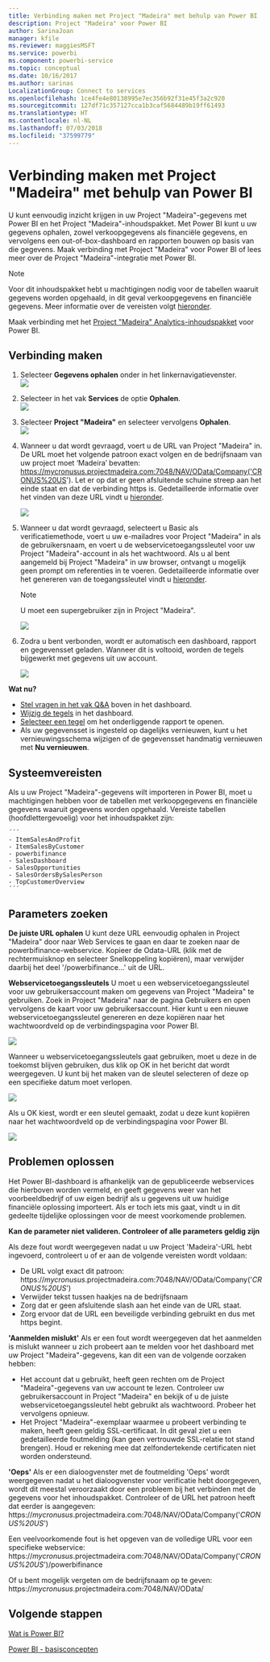 ```yaml
---
title: Verbinding maken met Project "Madeira" met behulp van Power BI
description: Project "Madeira" voor Power BI
author: SarinaJoan
manager: kfile
ms.reviewer: maggiesMSFT
ms.service: powerbi
ms.component: powerbi-service
ms.topic: conceptual
ms.date: 10/16/2017
ms.author: sarinas
LocalizationGroup: Connect to services
ms.openlocfilehash: 1ce4fe4e80138995e7ec356b92f31e45f3a2c920
ms.sourcegitcommit: 127df71c357127cca1b3caf5684489b19ff61493
ms.translationtype: HT
ms.contentlocale: nl-NL
ms.lasthandoff: 07/03/2018
ms.locfileid: "37599779"
---
```

# <a name="connect-to-project-madeira-with-power-bi"></a>Verbinding maken met Project "Madeira" met behulp van Power BI
U kunt eenvoudig inzicht krijgen in uw Project "Madeira"-gegevens met Power BI en het Project "Madeira"-inhoudspakket. Met Power BI kunt u uw gegevens ophalen, zowel verkoopgegevens als financiële gegevens, en vervolgens een out-of-box-dashboard en rapporten bouwen op basis van die gegevens.
Maak verbinding met Project "Madeira" voor Power BI of lees meer over de Project "Madeira"-integratie met Power BI.

>[!NOTE]
>Voor dit inhoudspakket hebt u machtigingen nodig voor de tabellen waaruit gegevens worden opgehaald, in dit geval verkoopgegevens en financiële gegevens. Meer informatie over de vereisten volgt [hieronder](#Requirements).

Maak verbinding met het [Project "Madeira" Analytics-inhoudspakket](https://app.powerbi.com/getdata/services/project-madeira) voor Power BI.

## <a name="how-to-connect"></a>Verbinding maken
1. Selecteer **Gegevens ophalen** onder in het linkernavigatievenster.  
    ![](media/service-connect-to-project-madeira/getdata.png)
2. Selecteer in het vak **Services** de optie **Ophalen**.  
    ![](media/service-connect-to-project-madeira/services.png)
3. Selecteer **Project "Madeira"** en selecteer vervolgens **Ophalen**.  
    ![](media/service-connect-to-project-madeira/projectmadeira.png)
4. Wanneer u dat wordt gevraagd, voert u de URL van Project "Madeira" in. De URL moet het volgende patroon exact volgen en de bedrijfsnaam van uw project moet ‘Madeira’ bevatten: <https://mycronusus.projectmadeira.com:7048/NAV/OData/Company('CRONUS%20US>'). Let er op dat er geen afsluitende schuine streep aan het einde staat en dat de verbinding https is. Gedetailleerde informatie over het vinden van deze URL vindt u [hieronder](#FindingParams).  
   
    ![](media/service-connect-to-project-madeira/params.png)
5. Wanneer u dat wordt gevraagd, selecteert u Basic als verificatiemethode, voert u uw e-mailadres voor Project "Madeira" in als de gebruikersnaam, en voert u de webservicetoegangssleutel voor uw Project "Madeira"-account in als het wachtwoord. Als u al bent aangemeld bij Project "Madeira" in uw browser, ontvangt u mogelijk geen prompt om referenties in te voeren. Gedetailleerde informatie over het genereren van de toegangssleutel vindt u [hieronder](#FindingParams).  
   
    >[!NOTE]
    >U moet een supergebruiker zijn in Project "Madeira".
   
   ![](media/service-connect-to-project-madeira/creds.png)
6. Zodra u bent verbonden, wordt er automatisch een dashboard, rapport en gegevensset geladen. Wanneer dit is voltooid, worden de tegels bijgewerkt met gegevens uit uw account.  
   
    ![](media/service-connect-to-project-madeira/dashboard.png)

**Wat nu?**

* [Stel vragen in het vak Q&A](power-bi-q-and-a.md) boven in het dashboard.
* [Wijzig de tegels](service-dashboard-edit-tile.md) in het dashboard.
* [Selecteer een tegel](service-dashboard-tiles.md) om het onderliggende rapport te openen.
* Als uw gegevensset is ingesteld op dagelijks vernieuwen, kunt u het vernieuwingsschema wijzigen of de gegevensset handmatig vernieuwen met **Nu vernieuwen**.

<a name="Requirements"></a>

## <a name="system-requirements"></a>Systeemvereisten
Als u uw Project "Madeira"-gegevens wilt importeren in Power BI, moet u machtigingen hebben voor de tabellen met verkoopgegevens en financiële gegevens waaruit gegevens worden opgehaald. Vereiste tabellen (hoofdlettergevoelig) voor het inhoudspakket zijn:  
 
    ´´´ 
    - ItemSalesAndProfit  
    - ItemSalesByCustomer  
    - powerbifinance  
    - SalesDashboard  
    - SalesOpportunities  
    - SalesOrdersBySalesPerson  
    - TopCustomerOverview  
    ´´´ 

<a name="FindingParams"></a>

## <a name="finding-parameters"></a>Parameters zoeken
**De juiste URL ophalen** U kunt deze URL eenvoudig ophalen in Project "Madeira" door naar Web Services te gaan en daar te zoeken naar de powerbifinance-webservice. Kopieer de Odata-URL (klik met de rechtermuisknop en selecteer Snelkoppeling kopiëren), maar verwijder daarbij het deel '/powerbifinance...' uit de URL.

**Webservicetoegangssleutels** U moet u een webservicetoegangssleutel voor uw gebruikersaccount maken om gegevens van Project "Madeira" te gebruiken. Zoek in Project "Madeira" naar de pagina Gebruikers en open vervolgens de kaart voor uw gebruikersaccount. Hier kunt u een nieuwe webservicetoegangssleutel genereren en deze kopiëren naar het wachtwoordveld op de verbindingspagina voor Power BI.

![](media/service-connect-to-project-madeira/accesskey.png)

Wanneer u webservicetoegangssleutels gaat gebruiken, moet u deze in de toekomst blijven gebruiken, dus klik op OK in het bericht dat wordt weergegeven.
U kunt bij het maken van de sleutel selecteren of deze op een specifieke datum moet verlopen.

![](media/service-connect-to-project-madeira/accesskey2.png)

Als u OK kiest, wordt er een sleutel gemaakt, zodat u deze kunt kopiëren naar het wachtwoordveld op de verbindingspagina voor Power BI.

![](media/service-connect-to-project-madeira/accesskey3.png)

## <a name="troubleshooting"></a>Problemen oplossen
Het Power BI-dashboard is afhankelijk van de gepubliceerde webservices die hierboven worden vermeld, en geeft gegevens weer van het voorbeeldbedrijf of uw eigen bedrijf als u gegevens uit uw huidige financiële oplossing importeert. Als er toch iets mis gaat, vindt u in dit gedeelte tijdelijke oplossingen voor de meest voorkomende problemen.

**Kan de parameter niet valideren. Controleer of alle parameters geldig zijn**

Als deze fout wordt weergegeven nadat u uw Project 'Madeira'-URL hebt ingevoerd, controleert u of er aan de volgende vereisten wordt voldaan:  

- De URL volgt exact dit patroon: https://*mycronusus*.projectmadeira.com:7048/NAV/OData/Company('<em>CRONUS%20US</em>')  
- Verwijder tekst tussen haakjes na de bedrijfsnaam  
- Zorg dat er geen afsluitende slash aan het einde van de URL staat.  
- Zorg ervoor dat de URL een beveiligde verbinding gebruikt en dus met https begint.  

**'Aanmelden mislukt'** Als er een fout wordt weergegeven dat het aanmelden is mislukt wanneer u zich probeert aan te melden voor het dashboard met uw Project "Madeira"-gegevens, kan dit een van de volgende oorzaken hebben:  

   - Het account dat u gebruikt, heeft geen rechten om de Project "Madeira"-gegevens van uw account te lezen. Controleer uw gebruikersaccount in Project "Madeira" en bekijk of u de juiste webservicetoegangssleutel hebt gebruikt als wachtwoord. Probeer het vervolgens opnieuw.  
   - Het Project "Madeira"-exemplaar waarmee u probeert verbinding te maken, heeft geen geldig SSL-certificaat. In dit geval ziet u een gedetailleerde foutmelding (kan geen vertrouwde SSL-relatie tot stand brengen). Houd er rekening mee dat zelfondertekende certificaten niet worden ondersteund.  

**'Oeps'** Als er een dialoogvenster met de foutmelding 'Oeps' wordt weergegeven nadat u het dialoogvenster voor verificatie hebt doorgegeven, wordt dit meestal veroorzaakt door een probleem bij het verbinden met de gegevens voor het inhoudspakket. Controleer of de URL het patroon heeft dat eerder is aangegeven:  
    https://*mycronusus*.projectmadeira.com:7048/NAV/OData/Company('<em>CRONUS%20US</em>')

Een veelvoorkomende fout is het opgeven van de volledige URL voor een specifieke webservice:  
    https://*mycronusus*.projectmadeira.com:7048/NAV/OData/Company('<em>CRONUS%20US</em>')/powerbifinance

Of u bent mogelijk vergeten om de bedrijfsnaam op te geven:   
    https://<em>mycronusus</em>.projectmadeira.com:7048/NAV/OData/

## <a name="next-steps"></a>Volgende stappen
[Wat is Power BI?](power-bi-overview.md)

[Power BI - basisconcepten](service-basic-concepts.md)

